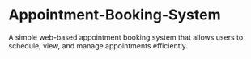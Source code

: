 # Appointment-Booking-System
A simple web-based appointment booking system that allows users to schedule, view, and manage appointments efficiently.
